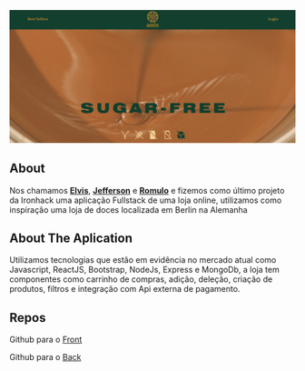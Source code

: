 ![enter image description here](https://github.com/Elvisdourado/anisberlinfront/blob/master/public/anis.png?raw=true)


## About

Nos chamamos [**Elvis**](https://www.linkedin.com/in/elvis-dourado-9507a490), [**Jefferson**](https://www.linkedin.com/in/jefferson-in%C3%A1cio-b232211a0/) e [**Romulo**](https://www.linkedin.com/in/romulo-albanus-9b6834212/) e fizemos como último projeto da Ironhack uma aplicação Fullstack de uma loja online, utilizamos como inspiração uma loja de doces localizada em Berlin na Alemanha

## About The Aplication
Utilizamos tecnologias que estão em evidência no mercado atual como Javascript, ReactJS, Bootstrap, NodeJs, Express e MongoDb, a loja tem componentes como carrinho de compras, adição, deleção, criação de produtos, filtros e integração com Api externa de pagamento.


## Repos

Github para o [Front](https://github.com/Elvisdourado/anisberlinfront)

Github para o [Back](https://github.com/Elvisdourado/anisberlin)

